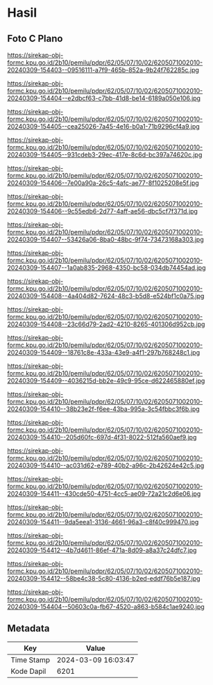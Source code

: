 # Hasil

## Foto C Plano

https://sirekap-obj-formc.kpu.go.id/2b10/pemilu/pdpr/62/05/07/10/02/6205071002010-20240309-154403--09516111-a7f9-465b-852a-9b24f762285c.jpg

https://sirekap-obj-formc.kpu.go.id/2b10/pemilu/pdpr/62/05/07/10/02/6205071002010-20240309-154404--e2dbcf63-c7bb-41d8-be14-6189a050e106.jpg

https://sirekap-obj-formc.kpu.go.id/2b10/pemilu/pdpr/62/05/07/10/02/6205071002010-20240309-154405--cea25026-7a45-4e16-b0a1-71b9296cf4a9.jpg

https://sirekap-obj-formc.kpu.go.id/2b10/pemilu/pdpr/62/05/07/10/02/6205071002010-20240309-154405--931cdeb3-29ec-417e-8c6d-bc397a74620c.jpg

https://sirekap-obj-formc.kpu.go.id/2b10/pemilu/pdpr/62/05/07/10/02/6205071002010-20240309-154406--7e00a90a-26c5-4afc-ae77-8f1025208e5f.jpg

https://sirekap-obj-formc.kpu.go.id/2b10/pemilu/pdpr/62/05/07/10/02/6205071002010-20240309-154406--9c55edb6-2d77-4aff-ae56-dbc5cf7f371d.jpg

https://sirekap-obj-formc.kpu.go.id/2b10/pemilu/pdpr/62/05/07/10/02/6205071002010-20240309-154407--53426a06-8ba0-48bc-9f74-73473168a303.jpg

https://sirekap-obj-formc.kpu.go.id/2b10/pemilu/pdpr/62/05/07/10/02/6205071002010-20240309-154407--1a0ab835-2968-4350-bc58-034db74454ad.jpg

https://sirekap-obj-formc.kpu.go.id/2b10/pemilu/pdpr/62/05/07/10/02/6205071002010-20240309-154408--4a404d82-7624-48c3-b5d8-e524bf1c0a75.jpg

https://sirekap-obj-formc.kpu.go.id/2b10/pemilu/pdpr/62/05/07/10/02/6205071002010-20240309-154408--23c66d79-2ad2-4210-8265-401306d952cb.jpg

https://sirekap-obj-formc.kpu.go.id/2b10/pemilu/pdpr/62/05/07/10/02/6205071002010-20240309-154409--18761c8e-433a-43e9-a4f1-297b768248c1.jpg

https://sirekap-obj-formc.kpu.go.id/2b10/pemilu/pdpr/62/05/07/10/02/6205071002010-20240309-154409--4036215d-bb2e-49c9-95ce-d622465880ef.jpg

https://sirekap-obj-formc.kpu.go.id/2b10/pemilu/pdpr/62/05/07/10/02/6205071002010-20240309-154410--38b23e2f-f6ee-43ba-995a-3c54fbbc3f6b.jpg

https://sirekap-obj-formc.kpu.go.id/2b10/pemilu/pdpr/62/05/07/10/02/6205071002010-20240309-154410--205d60fc-697d-4f31-8022-512fa560aef9.jpg

https://sirekap-obj-formc.kpu.go.id/2b10/pemilu/pdpr/62/05/07/10/02/6205071002010-20240309-154410--ac031d62-e789-40b2-a96c-2b42624e42c5.jpg

https://sirekap-obj-formc.kpu.go.id/2b10/pemilu/pdpr/62/05/07/10/02/6205071002010-20240309-154411--430cde50-4751-4cc5-ae09-72a21c2d6e06.jpg

https://sirekap-obj-formc.kpu.go.id/2b10/pemilu/pdpr/62/05/07/10/02/6205071002010-20240309-154411--9da5eea1-3136-4661-96a3-c8f40c999470.jpg

https://sirekap-obj-formc.kpu.go.id/2b10/pemilu/pdpr/62/05/07/10/02/6205071002010-20240309-154412--4b7d4611-86ef-471a-8d09-a8a37c24dfc7.jpg

https://sirekap-obj-formc.kpu.go.id/2b10/pemilu/pdpr/62/05/07/10/02/6205071002010-20240309-154412--58be4c38-5c80-4136-b2ed-eddf76b5e187.jpg

https://sirekap-obj-formc.kpu.go.id/2b10/pemilu/pdpr/62/05/07/10/02/6205071002010-20240309-154404--50603c0a-fb67-4520-a863-b584c1ae9240.jpg


## Metadata

| Key        | Value               |
| ---------- | ------------------- |
| Time Stamp | 2024-03-09 16:03:47 |
| Kode Dapil | 6201                |



